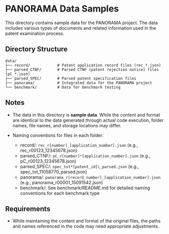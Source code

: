# PANORAMA Data Samples

This directory contains sample data for the PANORAMA project. The data includes various types of documents and related information used in the patent examination process.

## Directory Structure

```
data/
├── record/            # Patent application record files (rec_*.json)
├── parsed_CTNF/       # Parsed CTNF (patent rejection notice) files (pC_*.json)
├── parsed_SPEC/       # Parsed patent specification files
├── panorama/          # Integrated data for the PANORAMA project
└── benchmark/         # Data for benchmark testing
```

## Notes

- The data in this directory is **sample data**. While the content and format are identical to the data generated through actual code execution, folder names, file names, and storage locations may differ.

- Naming conventions for files in each folder:
  - record/: `rec_r[number]_[application_number].json` (e.g., rec_r00123_12345678.json)
  - parsed_CTNF/: `pC_r[number]*[application_number].json` (e.g., pC_r00123_12345678.json)
  - parsed_SPEC/: `spec_txt*[patent_id]\_parsed.json` (e.g., spec_txt_11058770_parsed.json)
  - panorama/: `panorama_r[record_number]_[application_number].json` (e.g., panorama_r00001_15091542.json)
  - benchmark/: See benchmark/README.md for detailed naming conventions for each benchmark type

## Requirements

- While maintaining the content and format of the original files, the paths and names referenced in the code may need appropriate adjustments.
